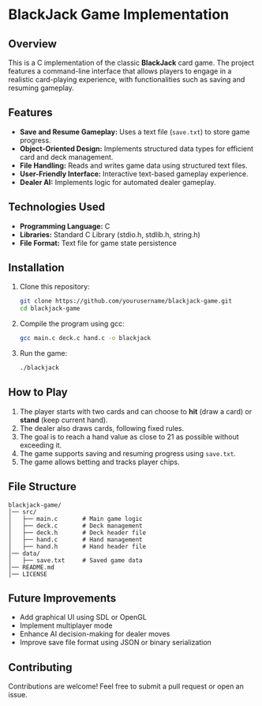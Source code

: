 # BlackJack Game Implementation

## Overview
This is a C implementation of the classic **BlackJack** card game. The project features a command-line interface that allows players to engage in a realistic card-playing experience, with functionalities such as saving and resuming gameplay.

## Features
- **Save and Resume Gameplay:** Uses a text file (`save.txt`) to store game progress.
- **Object-Oriented Design:** Implements structured data types for efficient card and deck management.
- **File Handling:** Reads and writes game data using structured text files.
- **User-Friendly Interface:** Interactive text-based gameplay experience.
- **Dealer AI:** Implements logic for automated dealer gameplay.

## Technologies Used
- **Programming Language:** C
- **Libraries:** Standard C Library (stdio.h, stdlib.h, string.h)
- **File Format:** Text file for game state persistence

## Installation
1. Clone this repository:
   ```sh
   git clone https://github.com/yourusername/blackjack-game.git
   cd blackjack-game
   ```
2. Compile the program using gcc:
   ```sh
   gcc main.c deck.c hand.c -o blackjack
   ```
3. Run the game:
   ```sh
   ./blackjack
   ```

## How to Play
1. The player starts with two cards and can choose to **hit** (draw a card) or **stand** (keep current hand).
2. The dealer also draws cards, following fixed rules.
3. The goal is to reach a hand value as close to 21 as possible without exceeding it.
4. The game supports saving and resuming progress using `save.txt`.
5. The game allows betting and tracks player chips.

## File Structure
```
blackjack-game/
│── src/
│   ├── main.c       # Main game logic
│   ├── deck.c       # Deck management
│   ├── deck.h       # Deck header file
│   ├── hand.c       # Hand management
│   ├── hand.h       # Hand header file
│── data/
│   ├── save.txt     # Saved game data
│── README.md
│── LICENSE
```

## Future Improvements
- Add graphical UI using SDL or OpenGL
- Implement multiplayer mode
- Enhance AI decision-making for dealer moves
- Improve save file format using JSON or binary serialization

## Contributing
Contributions are welcome! Feel free to submit a pull request or open an issue.
